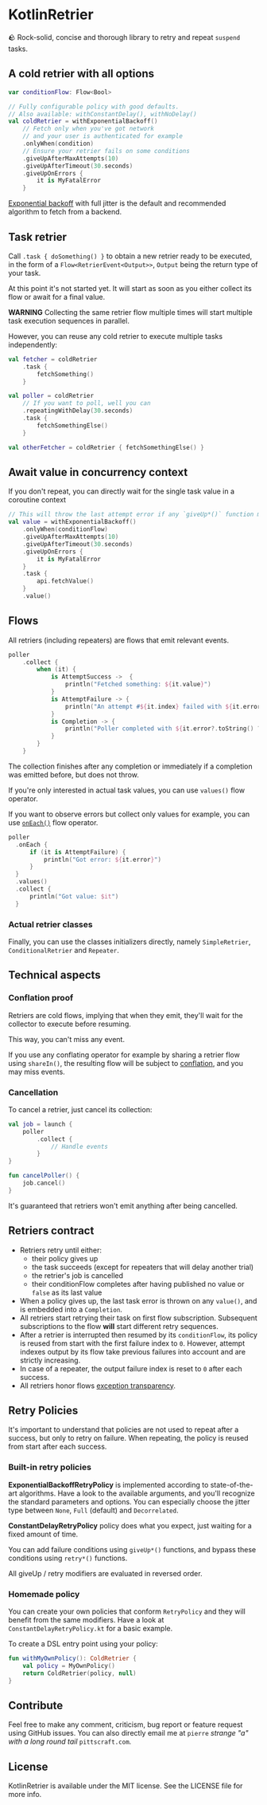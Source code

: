 # KotlinRetrier

🪨 Rock-solid, concise and thorough library to retry and repeat `suspend` tasks.

## A cold retrier with all options

```kotlin
var conditionFlow: Flow<Bool>

// Fully configurable policy with good defaults. 
// Also available: withConstantDelay(), withNoDelay()
val coldRetrier = withExponentialBackoff() 
    // Fetch only when you've got network 
    // and your user is authenticated for example
    .onlyWhen(condition)
    // Ensure your retrier fails on some conditions
    .giveUpAfterMaxAttempts(10)
    .giveUpAfterTimeout(30.seconds)
    .giveUpOnErrors {
        it is MyFatalError
    }
```

[Exponential backoff](https://aws.amazon.com/fr/blogs/architecture/exponential-backoff-and-jitter/) with
full jitter is the default and recommended algorithm to fetch from a backend.

## Task retrier

Call `.task { doSomething() }` to obtain a new retrier ready to be executed, in the form of a 
`Flow<RetrierEvent<Output>>`, `Output` being the return type of your task.

At this point it's not started yet. It will start as soon as you either collect its flow or await for a final value.

**WARNING** Collecting the same retrier flow multiple times will start multiple task execution sequences in parallel.

However, you can reuse any cold retrier to execute multiple tasks independently:

```kotlin
val fetcher = coldRetrier
    .task { 
        fetchSomething() 
    }

val poller = coldRetrier
    // If you want to poll, well you can
    .repeatingWithDelay(30.seconds)
    .task { 
        fetchSomethingElse() 
    }

val otherFetcher = coldRetrier { fetchSomethingElse() }

```

## Await value in concurrency context

If you don't repeat, you can directly wait for the single task value in a coroutine context

```kotlin
// This will throw the last attempt error if any `giveUp*()` function matches
val value = withExponentialBackoff() 
    .onlyWhen(conditionFlow)
    .giveUpAfterMaxAttempts(10)
    .giveUpAfterTimeout(30.seconds)
    .giveUpOnErrors {
        it is MyFatalError
    }
    .task {
        api.fetchValue()
    }
    .value()
```

## Flows

All retriers (including repeaters) are flows that emit relevant events.

```kotlin
poller
    .collect {
        when (it) {
            is AttemptSuccess ->  { 
                println("Fetched something: ${it.value}")
            }
            is AttemptFailure -> {
                println("An attempt #${it.index} failed with ${it.error})")
            }
            is Completion -> {
                println("Poller completed with ${it.error?.toString() ?: "no error"}")
            }
        }
    }
```

The collection finishes after any completion or immediately if a completion was emitted before, but does not throw.

If you're only interested in actual task values, you can use `values()` flow operator.

If you want to observe errors but collect only values for example, you can use [`onEach()`](https://kotlinlang.org/api/kotlinx.coroutines/kotlinx-coroutines-core/kotlinx.coroutines.flow/on-each.html)
flow operator.

```kotlin
poller
  .onEach {
      if (it is AttemptFailure) {
          println("Got error: ${it.error}")
      }
  }
  .values()
  .collect {
      println("Got value: $it")
  }
```

### Actual retrier classes

Finally, you can use the classes initializers directly, namely `SimpleRetrier`,
`ConditionalRetrier` and `Repeater`.

## Technical aspects

### Conflation proof

Retriers are cold flows, implying that when they emit, they'll wait for the collector to execute before resuming.

This way, you can't miss any event.

If you use any conflating operator for example by sharing a retrier flow using `shareIn()`, the resulting flow will
be subject to [conflation](https://kotlinlang.org/docs/flow.html#conflation), and you may miss events.

### Cancellation

To cancel a retrier, just cancel its collection:

```kotlin
val job = launch {
    poller
        .collect {
            // Handle events
        }
}

fun cancelPoller() {
    job.cancel()
}
```

It's guaranteed that retriers won't emit anything after being cancelled.

## Retriers contract

- Retriers retry until either:
    - their policy gives up
    - the task succeeds (except for repeaters that will delay another trial)
    - the retrier's job is cancelled
    - their conditionFlow completes after having published no value or `false` as its last value
- When a policy gives up, the last task error is thrown on any `value()`, and is embedded into
  a `Completion`.
- All retriers start retrying their task on first flow subscription. Subsequent subscriptions to the flow **will** start
different retry sequences.
- After a retrier is interrupted then resumed by its `conditionFlow`, its policy is reused from start with the first
failure index to `0`. However, attempt indexes output by its flow take previous failures into account and are strictly
increasing. 
- In case of a repeater, the output failure index is reset to `0` after each success.
- All retriers honor flows [exception transparency](https://kotlinlang.org/docs/flow.html#exception-transparency).

## Retry Policies

It's important to understand that policies are not used to repeat after a success, but only to retry on failure.
When repeating, the policy is reused from start after each success.

### Built-in retry policies

**ExponentialBackoffRetryPolicy** is implemented according to state-of-the-art algorithms.
Have a look to the available arguments, and you'll recognize the standard parameters and options.
You can especially choose the jitter type between `None`, `Full` (default) and `Decorrelated`.

**ConstantDelayRetryPolicy** policy does what you expect, just waiting for a fixed amount of time.

You can add failure conditions using `giveUp*()` functions, and bypass these conditions using `retry*()` functions.

All giveUp / retry modifiers are evaluated in reversed order.

### Homemade policy

You can create your own policies that conform `RetryPolicy` and they will benefit from the same modifiers.
Have a look at `ConstantDelayRetryPolicy.kt` for a basic example.

To create a DSL entry point using your policy:

```kotlin
fun withMyOwnPolicy(): ColdRetrier {
    val policy = MyOwnPolicy()
    return ColdRetrier(policy, null)
}
```

## Contribute

Feel free to make any comment, criticism, bug report or feature request using GitHub issues.
You can also directly email me at `pierre` *strange "a" with a long round tail* `pittscraft.com`.

## License

KotlinRetrier is available under the MIT license. See the LICENSE file for more info.
